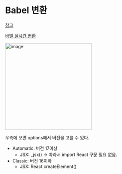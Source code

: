# Babel 변환

[참고](https://legacy.reactjs.org/blog/2020/09/22/introducing-the-new-jsx-transform.html)

[바벨 실시간 변환](https://babeljs.io/repl)

<img width="277" alt="image" src="https://github.com/pozafly/TIL/assets/59427983/1521fb94-8201-40c1-9583-b2378348b0f8">

우측에 보면 options에서 버전을 고를 수 있다.

- Automatic: 버전 17이상
  - JSX: _jsx() -> 따라서 import React 구문 필요 없음.
- Classic: 버전 16이하
  - JSX: React.createElement()

